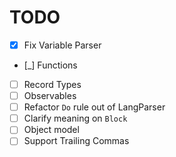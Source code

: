 # TODO

- [x] Fix Variable Parser
- [_] Functions
- [ ] Record Types
- [ ] Observables
- [ ] Refactor `Do` rule out of LangParser
- [ ] Clarify meaning on `Block`
- [ ] Object model
- [ ] Support Trailing Commas